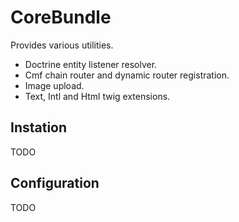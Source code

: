 CoreBundle
==========

Provides various utilities.
- Doctrine entity listener resolver.
- Cmf chain router and dynamic router registration.
- Image upload.
- Text, Intl and Html twig extensions.

## Instation
TODO

## Configuration
TODO